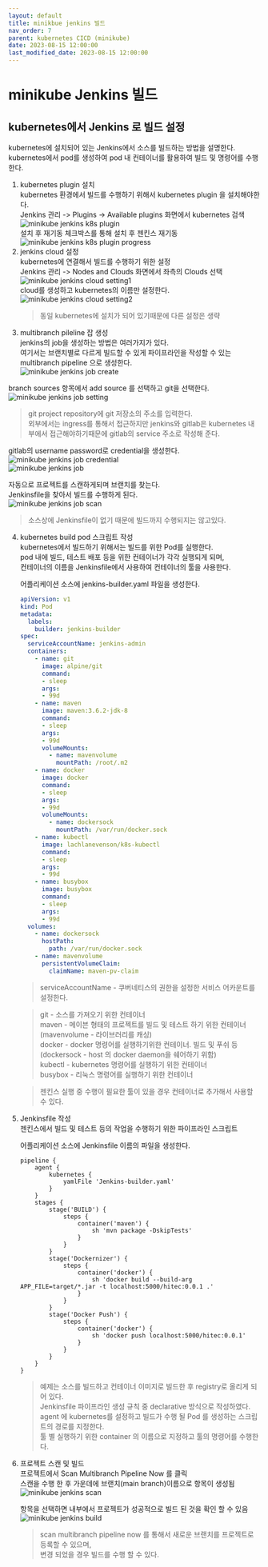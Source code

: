 ```yaml
---
layout: default
title: minikbue jenkins 빌드 
nav_order: 7
parent: kubernetes CICD (minikube)
date: 2023-08-15 12:00:00
last_modified_date: 2023-08-15 12:00:00
---
```


# minikube Jenkins 빌드     

## kubernetes에서 Jenkins 로 빌드 설정   
kubernetes에 설치되어 있는 Jenkins에서 소스를 빌드하는 방법을 설명한다.     
kubernetes에서 pod를 생성하여 pod 내 컨테이너를 활용하여 빌드 및 명령어를 수행한다.    

1. kubernetes plugin 설치    
kubernetes 환경에서 빌드를 수행하기 위해서 kubernetes plugin 을 설치해야한다.    
Jenkins 관리 -> Plugins -> Available plugins 화면에서 kubernetes 검색   
![minikube jenkins k8s plugin](../image/MinikubeCICD/minikube-build9.png)   
설치 후 재기동 체크박스를 통해 설치 후 젠킨스 재기동   
![minikube jenkins k8s plugin progress](../image/MinikubeCICD/minikube-build10.png)   
2. jenkins cloud 설정   
kubernetes에 연결해서 빌드를 수행하기 위한 설정   
Jenkins 관리 -> Nodes and Clouds 화면에서 좌측의 Clouds 선택    
![minikube jenkins cloud setting1](../image/MinikubeCICD/minikube-build11.png)   
cloud를 생성하고 kubernetes의 이름만 설정한다.    
![minikube jenkins cloud setting2](../image/MinikubeCICD/minikube-build12.png)   
    > 동일 kubernetes에 설치가 되어 있기때문에 다른 설정은 생략   
3. multibranch pileline 잡 생성   
jenkins의 job을 생성하는 방법은 여러가지가 있다.    
여기서는 브랜치별로 다르게 빌드할 수 있게 파이프라인을 작성할 수 있는 multibranch pipeline 으로 생성한다.    
![minikube jenkins job create](../image/MinikubeCICD/minikube-build13.png)   

branch sources 항목에서 add source 를 선택하고 git을 선택한다.    
![minikube jenkins job setting](../image/MinikubeCICD/minikube-build14.png)    
> git project repository에 git 저장소의 주소를 입력한다.    
> 외부에서는 ingress를 통해서 접근하지만 jenkins와 gitlab은 kubernetes 내부에서 접근해야하기때문에 gitlab의 service 주소로 작성해 준다.    

gitlab의 username password로 credential을 생성한다.    
![minikube jenkins job credential](../image/MinikubeCICD/minikube-build15.png)   
![minikube jenkins job](../image/MinikubeCICD/minikube-build16.png)   

자동으로 프로젝트를 스캔하게되며 브랜치를 찾는다.    
Jenkinsfile을 찾아서 빌드를 수행하게 된다.    
![minikube jenkins job scan](../image/MinikubeCICD/minikube-build17.png)   
> 소스상에 Jenkinsfile이 없기 때문에 빌드까지 수행되지는 않고있다.    

4. kubernetes build pod 스크립트 작성   
kubernetes에서 빌드하기 위해서는 빌드를 위한 Pod를 실행한다.    
pod 내에 빌드, 테스트 배포 등을 위한 컨테이너가 각각 실행되게 되며,   
컨테이너의 이름을 Jenkinsfile에서 사용하여 컨테이너의 툴을 사용한다.    

    어플리케이션 소스에 jenkins-builder.yaml 파일을 생성한다.    

    ```yaml
    apiVersion: v1
    kind: Pod
    metadata:
      labels:
        builder: jenkins-builder
    spec:
      serviceAccountName: jenkins-admin
      containers:
        - name: git
          image: alpine/git
          command:
          - sleep
          args:
          - 99d
        - name: maven
          image: maven:3.6.2-jdk-8
          command:
          - sleep
          args:
          - 99d
          volumeMounts:
            - name: mavenvolume
              mountPath: /root/.m2
        - name: docker
          image: docker
          command:
          - sleep
          args:
          - 99d
          volumeMounts:
            - name: dockersock
              mountPath: /var/run/docker.sock
        - name: kubectl 
          image: lachlanevenson/k8s-kubectl
          command:
          - sleep
          args:
          - 99d
        - name: busybox
          image: busybox
          command:
          - sleep
          args:
          - 99d
      volumes:
        - name: dockersock
          hostPath:
            path: /var/run/docker.sock
        - name: mavenvolume
          persistentVolumeClaim:
            claimName: maven-pv-claim
    ```

    > serviceAccountName - 쿠버네티스의 권한을 설정한 서비스 어카운트를 설정한다.

    > git - 소스를 가져오기 위한 컨테이너    
    > maven - 메이븐 형태의 프로젝트를 빌드 및 테스트 하기 위한 컨테이너 (mavenvolume - 라이브러리를 캐싱)   
    > docker - docker 명령어를 실행하기위한 컨테이너. 빌드 및 푸쉬 등 (dockersock - host 의 docker daemon을 쉐어하기 위함)    
    > kubectl - kubernetes 명령어를 실행하기 위한 컨테이너    
    > busybox - 리눅스 명령어를 실행하기 위한 컨테이너   
    
    > 젠킨스 실행 중 수행이 필요한 툴이 있을 경우 컨테이너로 추가해서 사용할 수 있다.    

5. Jenkinsfile 작성   
젠킨스에서 빌드 및 테스트 등의 작업을 수행하기 위한 파이프라인 스크립트   

    어플리케이션 소스에 Jenkinsfile 이름의 파일을 생성한다.    
    ```
    pipeline {
        agent { 
            kubernetes {
                yamlFile 'Jenkins-builder.yaml'
            } 
        }
        stages {
            stage('BUILD') {
                steps {
                    container('maven') {
                        sh 'mvn package -DskipTests'
                    }
                }
            }
            stage('Dockernizer') {
                steps {
                    container('docker') {
                        sh 'docker build --build-arg APP_FILE=target/*.jar -t localhost:5000/hitec:0.0.1 .'
                    }
                }
            }
            stage('Docker Push') {
                steps {
                    container('docker') {
                        sh 'docker push localhost:5000/hitec:0.0.1'
                    }
                }
            }
        }
    }
    ```

    > 예제는 소스를 빌드하고 컨테이너 이미지로 빌드한 후 registry로 올리게 되어 있다.    
    > Jenkinsfile 파이프라인 생성 규칙 중 declarative 방식으로 작성하였다.    
    > agent 에 kubernetes를 설정하고 빌드가 수행 될 Pod 를 생성하는 스크립트의 경로를 지정한다.    
    > 툴 별 실행하기 위한 container 의 이름으로 지정하고 툴의 명령어를 수행한다.    

6. 프로젝트 스캔 및 빌드   
    프로젝트에서 Scan Multibranch Pipeline Now 를 클릭    
    스캔을 수행 한 후 가운데에 브랜치(main branch)이름으로 항목이 생성됨   
    ![minikube jenkins scan](../image/MinikubeCICD/minikube-build18.png)   

    항목을 선택하면 내부에서 프로젝트가 성공적으로 빌드 된 것을 확인 할 수 있음   
    ![minikube jenkins build](../image/MinikubeCICD/minikube-build19.png)  

    > scan multibranch pipeline now 를 통해서 새로운 브랜치를 프로젝트로 등록할 수 있으며,   
    > 변경 되었을 경우 빌드를 수행 할 수 있다.    
